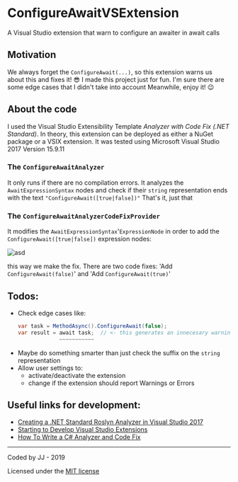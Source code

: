 # ConfigureAwaitVSExtension
A Visual Studio extension that warn to configure an awaiter in await calls

## Motivation
We always forget the `ConfigureAwait(...)`, so this extension warns us about this and fixes it! 😎
I made this project just for fun. I'm sure there are some edge cases that I didn't take into account
Meanwhile, enjoy it! 😉

## About the code
I used the Visual Studio Extensibility Template _Analyzer with Code Fix (.NET Standard)_. 
In theory, this extension can be deployed as either a NuGet package or a VSIX extension.
It was tested using Microsoft Visual Studio 2017 Version 15.9.11

### The `ConfigureAwaitAnalyzer`
It only runs if there are no compilation errors.
It analyzes the `AwaitExpressionSyntax` nodes and check if their `string` representation ends with the text `"ConfigureAwait([true|false])"`
That's it, just that

### The `ConfigureAwaitAnalyzerCodeFixProvider`
It modifies the `AwaitExpressionSyntax`'`ExpressionNode` in order to add the `ConfigureAwait([true|false])` expression nodes:

![asd](https://i.ibb.co/W2TzLsh/Await-Expression-Tree.png)

this way we make the fix.
There are two code fixes: 'Add `ConfigureAwait(false)`' and 'Add `ConfigureAwait(true)`'

## Todos:
  - Check edge cases like:
    ```csharp
    var task = MethodAsync().ConfigureAwait(false);
    var result = await task;  // <- this generates an innecesary warning
                 ~~~~~~~~~~~
    ```
  - Maybe do something smarter than just check the suffix on the `string` representation
  - Allow user settings to:
      + activate/deactivate the extension
      + change if the extension should report Warnings or Errors
      
## Useful links for development:
 - [Creating a .NET Standard Roslyn Analyzer in Visual Studio 2017](https://andrewlock.net/creating-a-roslyn-analyzer-in-visual-studio-2017/)
 - [Starting to Develop Visual Studio Extensions](https://docs.microsoft.com/en-us/visualstudio/extensibility/starting-to-develop-visual-studio-extensions?view=vs-2019)
 - [How To Write a C# Analyzer and Code Fix](https://github.com/dotnet/roslyn/wiki/How-To-Write-a-C%23-Analyzer-and-Code-Fix)
  

---
Coded by JJ - 2019

Licensed under the [MIT license](LICENSE)
